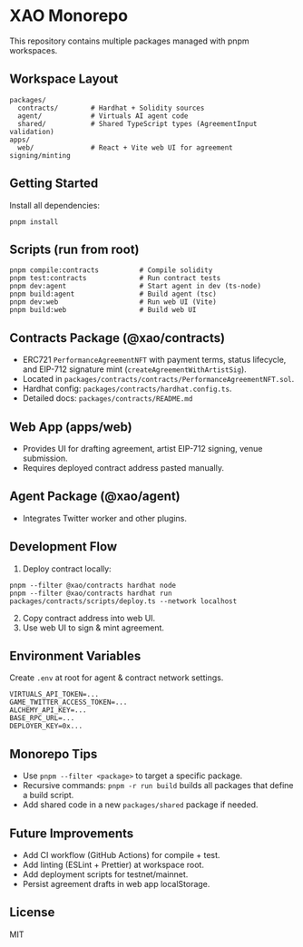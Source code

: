 # XAO Monorepo

This repository contains multiple packages managed with pnpm workspaces.

## Workspace Layout
```
packages/
  contracts/        # Hardhat + Solidity sources
  agent/            # Virtuals AI agent code
  shared/           # Shared TypeScript types (AgreementInput validation)
apps/
  web/              # React + Vite web UI for agreement signing/minting
```

## Getting Started
Install all dependencies:
```
pnpm install
```

## Scripts (run from root)
```
pnpm compile:contracts          # Compile solidity
pnpm test:contracts             # Run contract tests
pnpm dev:agent                  # Start agent in dev (ts-node)
pnpm build:agent                # Build agent (tsc)
pnpm dev:web                    # Run web UI (Vite)
pnpm build:web                  # Build web UI
```

## Contracts Package (@xao/contracts)
- ERC721 `PerformanceAgreementNFT` with payment terms, status lifecycle, and EIP-712 signature mint (`createAgreementWithArtistSig`).
- Located in `packages/contracts/contracts/PerformanceAgreementNFT.sol`.
- Hardhat config: `packages/contracts/hardhat.config.ts`.
 - Detailed docs: `packages/contracts/README.md`

## Web App (apps/web)
- Provides UI for drafting agreement, artist EIP-712 signing, venue submission.
- Requires deployed contract address pasted manually.

## Agent Package (@xao/agent)
- Integrates Twitter worker and other plugins.

## Development Flow
1. Deploy contract locally:
```
pnpm --filter @xao/contracts hardhat node
pnpm --filter @xao/contracts hardhat run packages/contracts/scripts/deploy.ts --network localhost
```
2. Copy contract address into web UI.
3. Use web UI to sign & mint agreement.

## Environment Variables
Create `.env` at root for agent & contract network settings.
```
VIRTUALS_API_TOKEN=...
GAME_TWITTER_ACCESS_TOKEN=...
ALCHEMY_API_KEY=...
BASE_RPC_URL=...
DEPLOYER_KEY=0x...
```

## Monorepo Tips
- Use `pnpm --filter <package>` to target a specific package.
- Recursive commands: `pnpm -r run build` builds all packages that define a build script.
- Add shared code in a new `packages/shared` package if needed.

## Future Improvements
- Add CI workflow (GitHub Actions) for compile + test.
- Add linting (ESLint + Prettier) at workspace root.
- Add deployment scripts for testnet/mainnet.
- Persist agreement drafts in web app localStorage.

## License
MIT
